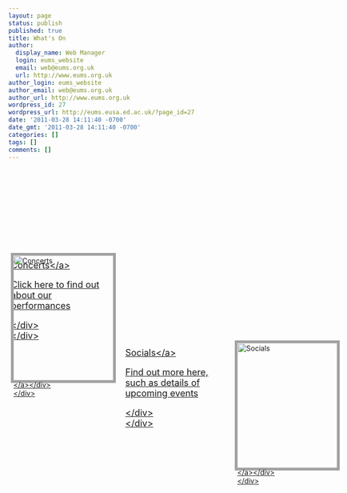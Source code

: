 ```yaml
---
layout: page
status: publish
published: true
title: What's On
author:
  display_name: Web Manager
  login: eums_website
  email: web@eums.org.uk
  url: http://www.eums.org.uk
author_login: eums_website
author_email: web@eums.org.uk
author_url: http://www.eums.org.uk
wordpress_id: 27
wordpress_url: http://eums.eusa.ed.ac.uk/?page_id=27
date: '2011-03-28 14:11:40 -0700'
date_gmt: '2011-03-28 14:11:40 -0700'
categories: []
tags: []
comments: []
---
```

<div style="float: left; position: relative; left: 0px; top: 0px; width: 640px; height: 250px;">
<div>
<div class="featured-entry" style="float: left; position: absolute; left: 5px; top: 170px; width: 200px; height: 85px; z-index: 2;">
<p><a class="entry-title" style="font-size: 18px; margin: -2px 0 -15px 0;" href="http:&#47;&#47;eums.eusa.ed.ac.uk&#47;events&#47;concerts&#47;" rel="bookmark">Concerts<&#47;a></p>
<div class="entry-summary" style="padding-right: 0px;">
<p>Click here to find out about our performances</p>
<p><&#47;div><br />
<&#47;div></p>
<div style="float: left; position: absolute; left: 0px; top: 0px; width: 200px; height: 250px; z-index: 1; border: 5px solid #A1A1A1;"><a href="http:&#47;&#47;eums.eusa.ed.ac.uk&#47;events&#47;concerts&#47;"><img title="Concerts" src="http:&#47;&#47;eums.eusa.ed.ac.uk&#47;wp-content&#47;uploads&#47;build&#47;pagelinks&#47;whatson_concerts.png" alt="Concerts" width="200" height="250" &#47;><&#47;a><&#47;div><br />
<&#47;div></p>
<div>
<div class="featured-entry" style="float: left; position: absolute; left: 224px; top: 170px; width: 200px; height: 85px; z-index: 2;">
<p><a class="entry-title" style="font-size: 18px; margin: -2px 0 -15px 0;" href="http:&#47;&#47;eums.eusa.ed.ac.uk&#47;events&#47;socials&#47;" rel="bookmark">Socials<&#47;a></p>
<div class="entry-summary" style="padding-right: 0px;">
<p>Find out more here, such as details of upcoming events</p>
<p><&#47;div><br />
<&#47;div></p>
<div style="float: left; position: absolute; left: 219px; top: 0px; width: 200px; height: 250px; z-index: 1; border: 5px solid #A1A1A1;"><a href="http:&#47;&#47;eums.eusa.ed.ac.uk&#47;events&#47;socials&#47;"><img title="Socials" src="http:&#47;&#47;eums.eusa.ed.ac.uk&#47;wp-content&#47;uploads&#47;build&#47;pagelinks&#47;whatson_socials.png" alt="Socials" width="200" height="250" &#47;><&#47;a><&#47;div><br />
<&#47;div></p>
<div>
<div class="featured-entry" style="float: left; position: absolute; left: 443px; top: 170px; width: 200px; height: 85px; z-index: 2;">
<p><a class="entry-title" style="font-size: 18px; margin: -2px 0 -15px 0;" href="http:&#47;&#47;eums.eusa.ed.ac.uk&#47;events&#47;tours&#47;" rel="bookmark">Tour<&#47;a></p>
<div class="entry-summary" style="padding-right: 0px;">
<p>For all information regarding our next tour, click here</p>
<p><&#47;div><br />
<&#47;div></p>
<div style="float: left; position: absolute; left: 438px; top: 0px; width: 200px; height: 250px; z-index: 1; border: 5px solid #A1A1A1;"><a href="http:&#47;&#47;eums.eusa.ed.ac.uk&#47;events&#47;tours&#47;"><img title="Tours" src="http:&#47;&#47;eums.eusa.ed.ac.uk&#47;wp-content&#47;uploads&#47;build&#47;pagelinks&#47;whatson_tours.png" alt="Tours" width="200" height="250" &#47;><&#47;a><&#47;div><br />
<&#47;div><br />
<&#47;div></p>
<div style="float: left; position: relative; left: 0px; top: 0px; width: 640px; height: 25px;"><&#47;div></p>
<p style="text-align: justify;">Follow the links above to find out what we get up to as a society, and see details of any upcoming events such as concerts or socials. You can also get the latest info on our annual tours.<&#47;p><br />
[events-calendar-large]</p>
<p style="text-align: justify;">The Edinburgh University Music Society has performed concerts for over one hundred and forty years. We have performed hugely popular pieces, most recently including (though not exclusively) Elgar's <em>Dream of Gerontius<&#47;em>, Carl Orff's <em>Carmina Burana<&#47;em>, Shostakovich's <em>Tenth Symphony<&#47;em> and Rimsky-Korsakov's fantastic <em>Scheherazade<&#47;em>. We have also showcased numerous specially commissioned or new pieces, engaging our players in the more contemporary realms of classical music.<&#47;p></p>
<p style="text-align: justify;">No matter what pieces we are playing, you can be assured that we will be enjoying every minute of the performance, and we hope that you as an audience will be too!<&#47;p></p>
<p style="text-align: justify;">We also run many social events for our members, allowing us to get to know each other a little better and also to let our hair down away from the stresses of university life... We dance, we sing, and we most certainly have a great time!<&#47;p></p>
